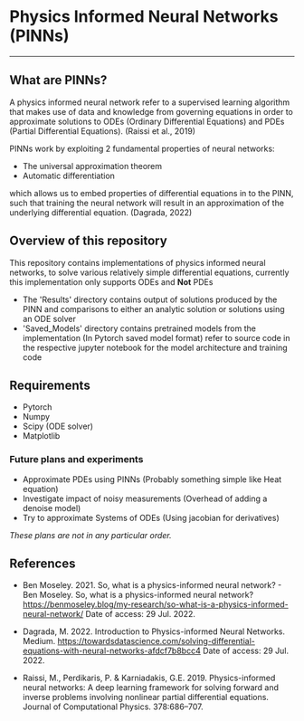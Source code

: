 # Physics Informed Neural Networks (PINNs)

---

## What are PINNs?

A physics informed neural network refer to a supervised learning algorithm that makes use of data and knowledge from governing equations in order to approximate solutions to ODEs (Ordinary Differential Equations) and PDEs (Partial Differential Equations). (Raissi et al., 2019)

PINNs work by exploiting 2 fundamental properties of neural networks:

- The universal approximation theorem
- Automatic differentiation

which allows us to embed properties of differential equations in to the PINN, such that training the neural network will result in an approximation of the underlying differential equation. (Dagrada, 2022)

## Overview of this repository

This repository contains implementations of physics informed neural networks, to solve various relatively simple differential equations, currently this implementation only supports ODEs and **Not** PDEs

- The 'Results' directory contains output of solutions produced by the PINN and comparisons to either an analytic solution or solutions using an ODE solver
- 'Saved_Models' directory contains pretrained models from the implementation (In Pytorch saved model format) refer to source code in the respective jupyter notebook for the model architecture and training code

## Requirements

- Pytorch
- Numpy
- Scipy (ODE solver)
- Matplotlib

### Future plans and experiments

- Approximate PDEs using PINNs (Probably something simple like Heat equation)
- Investigate impact of noisy measurements (Overhead of adding a denoise model)
- Try to approximate Systems of ODEs (Using jacobian for derivatives)

_These plans are not in any particular order._

## References

- Ben Moseley. 2021. So, what is a physics-informed neural network? - Ben Moseley. So, what is a physics-informed neural network? https://benmoseley.blog/my-research/so-what-is-a-physics-informed-neural-network/ Date of access: 29 Jul. 2022.

- Dagrada, M. 2022. Introduction to Physics-informed Neural Networks. Medium. https://towardsdatascience.com/solving-differential-equations-with-neural-networks-afdcf7b8bcc4 Date of access: 29 Jul. 2022.

- Raissi, M., Perdikaris, P. & Karniadakis, G.E. 2019. Physics-informed neural networks: A deep learning framework for solving forward and inverse problems involving nonlinear partial differential equations. Journal of Computational Physics. 378:686–707.
